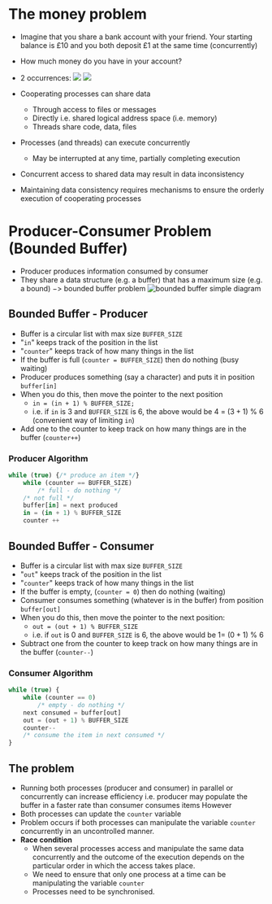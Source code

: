 
# The money problem

- Imagine that you share a bank account with your friend. Your starting balance is £10 and you both deposit £1 at the same time (concurrently)
- How much money do you have in your account?
- 2 occurrences:
![](money-prob-1.png)
![](money-prob-2.png)

- Cooperating processes can share data
	- Through access to files or messages
	- Directly i.e. shared logical address space (i.e. memory)
	- Threads share code, data, files
- Processes (and threads) can execute concurrently
	- May be interrupted at any time, partially completing execution
- Concurrent access to shared data may result in data inconsistency
- Maintaining data consistency requires mechanisms to ensure the orderly execution of cooperating processes

# Producer-Consumer Problem (Bounded Buffer)

- Producer produces information consumed by consumer
- They share a data structure (e.g. a buffer) that has a maximum size (e.g. a bound) $->$ bounded buffer problem
![bounded buffer simple diagram](bounded-buffer.png)

## Bounded Buffer - Producer

- Buffer is a circular list with max size `BUFFER_SIZE`
- "`in`" keeps track of the position in the list
- "`counter`" keeps track of how many things in the list
- If the buffer is full (`counter = BUFFER_SIZE`) then do nothing (busy waiting)
- Producer produces something (say a character) and puts it in position `buffer[in]`
- When you do this, then move the pointer to the next position
	- `in = (in + 1) % BUFFER_SIZE;`
	- i.e. if `in` is 3 and `BUFFER_SIZE` is 6, the above would be $4$ $=$ $(3 + 1$) % $6$ (convenient way of limiting `in`)
- Add one to the counter to keep track on how many things are in the buffer (`counter++`)

### Producer Algorithm

```ts
while (true) {/* produce an item */}
	while (counter == BUFFER_SIZE)
		/* full - do nothing */
	/* not full */
	buffer[in] = next produced
	in = (in + 1) % BUFFER_SIZE
	counter ++
```


## Bounded Buffer - Consumer

- Buffer is a circular list with max size `BUFFER_SIZE`
- "`out`" keeps track of the position in the list
- "`counter`" keeps track of how many things in the list
- If the buffer is empty, (`counter = 0`) then do nothing (waiting)
- Consumer consumes something (whatever is in the buffer) from position `buffer[out]`
- When you do this, then move the pointer to the next position:
	- `out = (out + 1) % BUFFER_SIZE`
	- i.e. if `out` is 0 and `BUFFER_SIZE` is 6, the above would be $1 =$ $(0 + 1)$ % $6$
- Subtract one from the counter to keep track on how many things are in the buffer (`counter--`)

### Consumer Algorithm

```ts
while (true) {
	while (counter == 0)
		/* empty - do nothing */
	next consumed = buffer[out]
	out = (out + 1) % BUFFER_SIZE
	counter--
	/* consume the item in next consumed */
}
```

## The problem

- Running both processes (producer and consumer) in parallel or concurrently can increase efficiency i.e. producer may populate the buffer in a faster rate than consumer consumes items
However
- Both processes can update the `counter` variable
- Problem occurs if both processes can manipulate the variable `counter` concurrently in an uncontrolled manner.
- **Race condition**
	- When several processes access and manipulate the same data concurrently and the outcome of the execution depends on the particular order in which the access takes place.
	- We need to ensure that only one process at a time can be manipulating the variable `counter` 
	- Processes need to be synchronised.